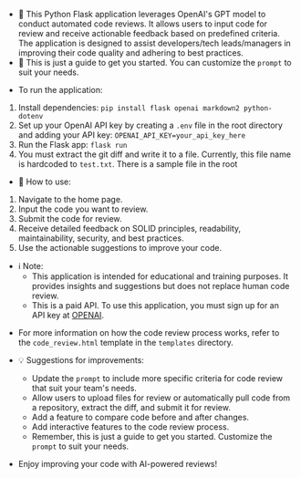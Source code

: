 - 🐍 This Python Flask application leverages OpenAI's GPT model to conduct automated code reviews. It allows users to input code for review and receive actionable feedback based on predefined criteria. The application is designed to assist developers/tech leads/managers in improving their code quality and adhering to best practices.
- 📝 This is just a guide to get you started. You can customize the `prompt` to suit your needs.

* To run the application:

1. Install dependencies: `pip install flask openai markdown2 python-dotenv`
2. Set up your OpenAI API key by creating a `.env` file in the root directory and adding your API key: `OPENAI_API_KEY=your_api_key_here`
3. Run the Flask app: `flask run`
4. You must extract the git diff and write it to a file. Currently, this file name is hardcoded to `test.txt`. There is a sample file in the root

- 🚀 How to use:

1. Navigate to the home page.
2. Input the code you want to review.
3. Submit the code for review.
4. Receive detailed feedback on SOLID principles, readability, maintainability, security, and best practices.
5. Use the actionable suggestions to improve your code.

- ℹ️ Note:
  - This application is intended for educational and training purposes. It provides insights and suggestions but does not replace human code review.
  - This is a paid API. To use this application, you must sign up for an API key at [OPENAI](https://platform.openai.com/overview).

* For more information on how the code review process works, refer to the `code_review.html` template in the `templates` directory.

* 💡 Suggestions for improvements:

  - Update the `prompt` to include more specific criteria for code review that suit your team's needs.
  - Allow users to upload files for review or automatically pull code from a repository, extract the diff, and submit it for review.
  - Add a feature to compare code before and after changes.
  - Add interactive features to the code review process.
  - Remember, this is just a guide to get you started. Customize the `prompt` to suit your needs.

* Enjoy improving your code with AI-powered reviews!
